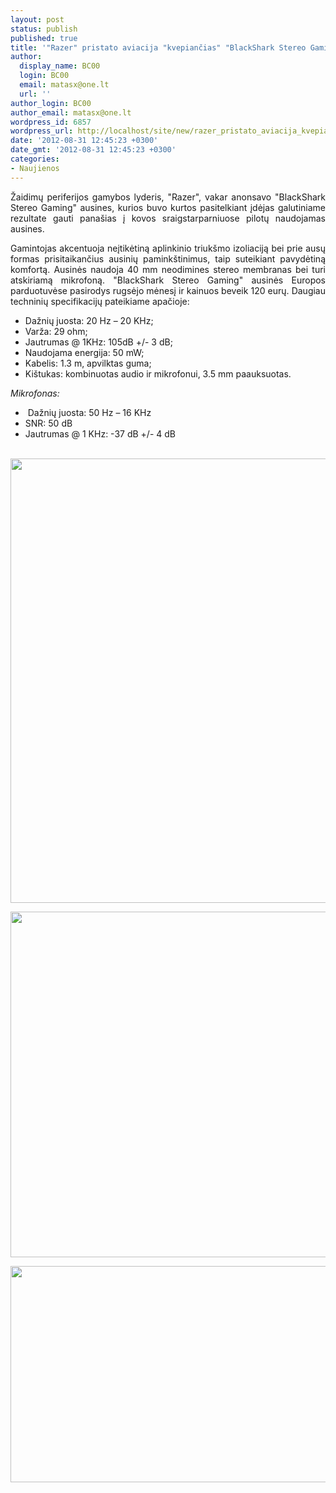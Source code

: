 ```yaml
---
layout: post
status: publish
published: true
title: '"Razer" pristato aviacija "kvepiančias" "BlackShark Stereo Gaming" ausines'
author:
  display_name: BC00
  login: BC00
  email: matasx@one.lt
  url: ''
author_login: BC00
author_email: matasx@one.lt
wordpress_id: 6857
wordpress_url: http://localhost/site/new/razer_pristato_aviacija_kvepiancias_blackshark_stereo_gaming_ausines/
date: '2012-08-31 12:45:23 +0300'
date_gmt: '2012-08-31 12:45:23 +0300'
categories:
- Naujienos
---
```

<p style="text-align: justify;">
	Žaidimų periferijos gamybos lyderis, &quot;Razer&quot;, vakar anonsavo &quot;BlackShark Stereo Gaming&quot; ausines, kurios buvo kurtos pasitelkiant įdėjas galutiniame rezultate gauti pana&scaron;ias į kovos sraigstarparniuose pilotų naudojamas ausines.</p>
<p style="text-align: justify;">
	Gamintojas akcentuoja neįtikėtiną aplinkinio triuk&scaron;mo izoliaciją bei prie ausų formas prisitaikančius ausinių pamink&scaron;tinimus, taip suteikiant pavydėtiną komfortą. Ausinės naudoja 40 mm neodimines stereo membranas bei turi atskiriamą mikrofoną. &quot;BlackShark Stereo Gaming&quot; ausinės Europos parduotuvėse pasirodys rugsėjo mėnesį ir kainuos beveik 120 eurų. Daugiau techninių specifikacijų pateikiame apačioje:</p>
<ul>
<li>
		Dažnių juosta: 20 Hz &ndash; 20 KHz;</li>
<li>
		Varža: 29 ohm;</li>
<li>
		Jautrumas @ 1KHz: 105dB +/- 3 dB;</li>
<li>
		Naudojama energija: 50 mW;</li>
<li>
		Kabelis: 1.3 m, apvilktas guma;</li>
<li>
		Ki&scaron;tukas: kombinuotas audio ir mikrofonui, 3.5 mm paauksuotas.</li>
</ul>
<p>
	<em>Mikrofonas: </em></p>
<ul>
<li>
		&nbsp;Dažnių juosta: 50 Hz &ndash; 16 KHz</li>
<li>
		SNR: 50 dB</li>
<li>
		Jautrumas @ 1 KHz: -37 dB +/- 4 dB</li>
</ul>
<p>
	<br />
	<img alt="" src="http://technews.lt/userfiles/razer_blackshark_01(1).jpg" style="width: 520px; height: 711px;" /></p>
<p>
	<img alt="" src="http://technews.lt/userfiles/razer_blackshark_02.jpg" style="width: 520px; height: 553px;" /></p>
<p>
	<img alt="" src="http://technews.lt/userfiles/razer_blackshark_03.jpg" style="width: 520px; height: 346px;" /></p>
